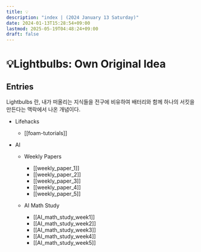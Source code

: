 ```yaml
---
title: 💡
description: "index | (2024 January 13 Saturday)"
date: 2024-01-13T15:28:54+09:00
lastmod: 2025-05-19T04:48:24+09:00
draft: false
---
```


# 💡Lightbulbs: Own Original Idea

## Entries
Lightbulbs 란, 내가 떠올리는 지식들을 전구에 비유하여 배터리와 함께 하나의 서킷을 만든다는 맥락에서 나온 개념이다.

- Lifehacks
    - [[foam-tutorials]]

- AI
  - Weekly Papers
    - [[weekly_paper_1]]
    - [[weekly_paper_2]]
    - [[weekly_paper_3]]
    - [[weekly_paper_4]]
    - [[weekly_paper_5]]

  - AI Math Study
    - [[AI_math_study_week1]]
    - [[AI_math_study_week2]]
    - [[AI_math_study_week3]]
    - [[AI_math_study_week4]]
    - [[AI_math_study_week5]]